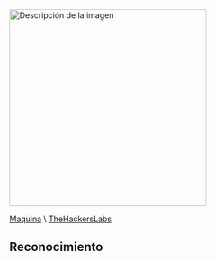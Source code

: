 <img src="https://github.com/x4nderht/CTFs/blob/8b97d8584e99e26d87e3c33af16c51f0a0d13fd7/TheHackerLabs/Easy/Mobile%20Phone/imgs/mobile_phone-banner.jpg" alt="Descripción de la imagen" width="350"/>

[Maquina](https://thehackerslabs.com/mobile-phone/)   \   [TheHackersLabs](https://thehackerslabs.com)

## Reconocimiento
